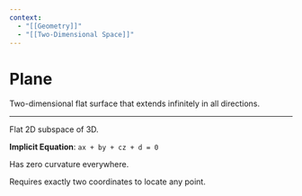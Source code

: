 ```yaml
---
context:
  - "[[Geometry]]"
  - "[[Two-Dimensional Space]]"
---
```


# Plane

Two-dimensional flat surface that extends infinitely in all directions.

---

Flat 2D subspace of 3D.

**Implicit Equation**: `ax + by + cz + d = 0`

Has zero curvature everywhere.

Requires exactly two coordinates to locate any point.
